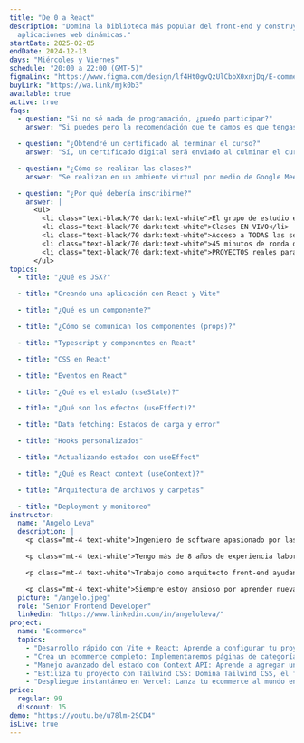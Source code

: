 ```yaml
---
title: "De 0 a React"
description: "Domina la biblioteca más popular del front-end y construye
  aplicaciones web dinámicas."
startDate: 2025-02-05
endDate: 2024-12-13
days: "Miércoles y Viernes"
schedule: "20:00 a 22:00 (GMT-5)"
figmaLink: "https://www.figma.com/design/lf4Ht0gvQzUlCbbX0xnjDq/E-commerce-Website-Template-(Freebie)-(Community)?node-id=0-1&node-type=canvas&t=fqlHxOpPqV4cbSdK-0"
buyLink: "https://wa.link/mjk0b3"
available: true
active: true
faqs:
  - question: "Si no sé nada de programación, ¿puedo participar?"
    answer: "Si puedes pero la recomendación que te damos es que tengas experiencia previa trabajando en proyectos web y por lo menos la base de Javascript."

  - question: "¿Obtendré un certificado al terminar el curso?"
    answer: "Sí, un certificado digital será enviado al culminar el curso"

  - question: "¿Cómo se realizan las clases?"
    answer: "Se realizan en un ambiente virtual por medio de Google Meet. Para tener la mejor experiencia deberías asistir a los eventos en vivo ya que serán interactivos. De todas maneras, las clases serán grabadas y enviadas el día después de cada clase."

  - question: "¿Por qué debería inscribirme?"
    answer: |
      <ul>
        <li class="text-black/70 dark:text-white">El grupo de estudio es reducido.</li>
        <li class="text-black/70 dark:text-white">Clases EN VIVO</li>
        <li class="text-black/70 dark:text-white">Acceso a TODAS las sesiones grabadas</li>
        <li class="text-black/70 dark:text-white">45 minutos de ronda de preguntas al culminar CADA CLASE para que aclares TODAS tus dudas</li>
        <li class="text-black/70 dark:text-white">PROYECTOS reales para tu PORTAFOLIO</li>
      </ul>
topics:
  - title: "¿Qué es JSX?"

  - title: "Creando una aplicación con React y Vite"

  - title: "¿Qué es un componente?"

  - title: "¿Cómo se comunican los componentes (props)?"

  - title: "Typescript y componentes en React"

  - title: "CSS en React"

  - title: "Eventos en React"

  - title: "¿Qué es el estado (useState)?"

  - title: "¿Qué son los efectos (useEffect)?"

  - title: "Data fetching: Estados de carga y error"

  - title: "Hooks personalizados"

  - title: "Actualizando estados con useEffect"

  - title: "¿Qué es React context (useContext)?"

  - title: "Arquitectura de archivos y carpetas"

  - title: "Deployment y monitoreo"
instructor:
  name: "Angelo Leva"
  description: |
    <p class="mt-4 text-white">Ingeniero de software apasionado por las tecnologías web y el desarrollo de aplicaciones multiplataforma.</p> 

    <p class="mt-4 text-white">Tengo más de 8 años de experiencia laboral en empresas de tecnología, startups locales y extranjeras. Creo contenido en redes sociales sobre programación.</p>

    <p class="mt-4 text-white">Trabajo como arquitecto front-end ayudando a crear aplicaciones web de alto rendimiento. Disfruto aprendiendo cosas nuevas, desarrollando actividades de equipo y soluciones creativas.</p>

    <p class="mt-4 text-white">Siempre estoy ansioso por aprender nuevas tecnologías y con un interés genuino por la mejor experiencia de usuario.</p>
  picture: "/angelo.jpeg"
  role: "Senior Frontend Developer"
  linkedin: "https://www.linkedin.com/in/angeloleva/"
project:
  name: "Ecommerce"
  topics:
    - "Desarrollo rápido con Vite + React: Aprende a configurar tu proyecto con Vite para obtener una experiencia de desarrollo increíblemente rápida y optimizada."
    - "Crea un ecommerce completo: Implementaremos páginas de categorías, productos y carrito de compras con la potencia de React Router, brindando una experiencia de navegación fluida y eficiente."
    - "Manejo avanzado del estado con Context API: Aprende a agregar un contexto global a tu aplicación para gestionar datos clave como el estado del carrito de compras de manera sencilla y escalable."
    - "Estiliza tu proyecto con Tailwind CSS: Domina Tailwind CSS, el framework de estilos más popular, para crear diseños atractivos y personalizados en menos tiempo."
    - "Despliegue instantáneo en Vercel: Lanza tu ecommerce al mundo en cuestión de minutos gracias al deployment en Vercel, una plataforma rápida y confiable para aplicaciones React."
price:
  regular: 99
  discount: 15
demo: "https://youtu.be/u78lm-2SCD4"
isLive: true
---
```

